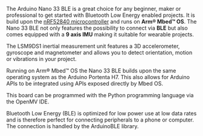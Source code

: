 <FeatureDescription>

The Arduino Nano 33 BLE is a great choice for any beginner, maker or professional to get started with Bluetooth Low Energy enabled projects. It is build upon the [nRF52840 microcontroller](https://content.arduino.cc/assets/Nano_BLE_MCU-nRF52840_PS_v1.1.pdf) and runs on **Arm® Mbed™ OS**. The Nano 33 BLE not only features the possibility to connect via **BLE** but also comes equipped with a **9 axis IMU** making it suitable for wearable projects. 
</FeatureDescription>


<FeatureList>
<Feature title="IMU for Motion Detection" image="imu">

  The LSM9DS1 inertial measurement unit features a 3D accelerometer, gyroscope and magnetometer and allows you to detect orientation, motion or vibrations in your project.

  <FeatureLink title="Datasheet" url="https://content.arduino.cc/assets/Nano_BLE_Sense_lsm9ds1.pdf" download blank/>
</Feature>

<Feature title="Arm® Mbed™ OS" image="core">

  Running on Arm® Mbed™ OS the Nano 33 BLE builds upon the same operating system as the Arduino Portenta H7. This also allows for Arduino APIs to be integrated using APIs exposed directly by Mbed OS.

  <FeatureLink title="Link to Mbed OS documentation" url="https://os.mbed.com/docs/mbed-os" blank/>
</Feature>

<Feature title="Python Support" image="python">

  This board can be programmed with the Python programming language via the OpenMV IDE.

  <FeatureLink title="Learn More" url="/learn/programming/arduino-and-python"/>
</Feature>


<Feature title="Bluetooth Low Energy" image="bluetooth">

  Bluetooth Low Energy (BLE) is optimized for low power use at low data rates and is therefore perfect for connecting peripherals to a phone or computer. The connection is handled by the ArduinoBLE library.

  <FeatureLink title="Link to ArduinoBLE library" url="https://www.arduino.cc/en/Reference/ArduinoBLE" blank/>
</Feature>
</FeatureList>
